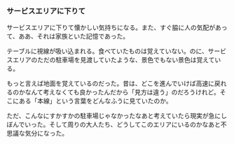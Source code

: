 ### サービスエリアに下りて
サービスエリアに下りて懐かしい気持ちになる。また、すぐ脇に人の気配があって、ああ、それは家族といた記憶であった。

テーブルに視線が吸い込まれる。食べていたものは覚えていない。のに、サービスエリアのただの駐車場を見渡していたような、景色でもない景色は覚えている。

もっと言えば地面を覚えているのだった。昔は、どこを進んでいけば高速に戻れるのかなんて考えなくても良かったんだから「見方は違う」のだろうけれど。そこにある「本線」という言葉をどんなふうに見ていたのか。

ただ、こんなにすかすかの駐車場じゃなかったなあと考えていたら現実が急にしぼんでいった。そして周りの大人たち、どうしてこのエリアにいるのかなあと不思議な気分になった。
